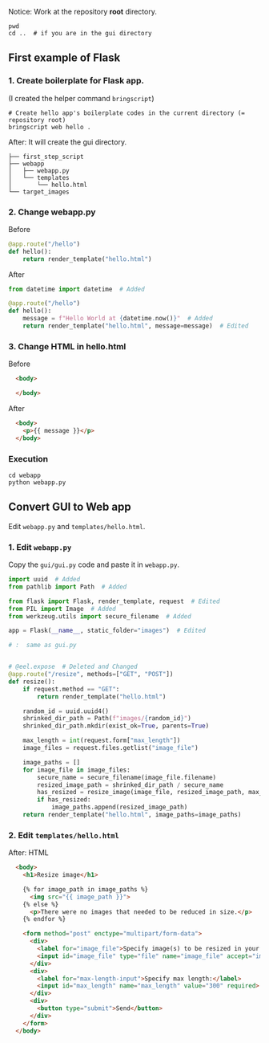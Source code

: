 Notice: Work at the repository **root** directory.

```
pwd
cd ..  # if you are in the gui directory
```

## First example of Flask

### 1. Create boilerplate for Flask app.  

(I created the helper command `bringscript`)

```
# Create hello app's boilerplate codes in the current directory (= repository root)
bringscript web hello .
```

After: It will create the gui directory.

```
├── first_step_script
├── webapp
│   ├── webapp.py
│   └── templates
│       └── hello.html
└── target_images
```

### 2. Change webapp.py

Before

```python
@app.route("/hello")
def hello():
    return render_template("hello.html")
```

After

```python
from datetime import datetime  # Added

@app.route("/hello")
def hello():
    message = f"Hello World at {datetime.now()}"  # Added
    return render_template("hello.html", message=message)  # Edited
```

### 3. Change HTML in hello.html

Before

```html
  <body>

  </body>
```

After

```html
  <body>
    <p>{{ message }}</p>
  </body>
```

### Execution

```
cd webapp
python webapp.py 
```

## Convert GUI to Web app

Edit `webapp.py` and `templates/hello.html`.

### 1. Edit `webapp.py`

Copy the `gui/gui.py` code and paste it in `webapp.py`.

```python
import uuid  # Added
from pathlib import Path  # Added

from flask import Flask, render_template, request  # Edited
from PIL import Image  # Added
from werkzeug.utils import secure_filename  # Added

app = Flask(__name__, static_folder="images")  # Edited

# :  same as gui.py


# @eel.expose  # Deleted and Changed
@app.route("/resize", methods=["GET", "POST"])
def resize():
    if request.method == "GET":
        return render_template("hello.html")

    random_id = uuid.uuid4()
    shrinked_dir_path = Path(f"images/{random_id}")
    shrinked_dir_path.mkdir(exist_ok=True, parents=True)

    max_length = int(request.form["max_length"])
    image_files = request.files.getlist("image_file")

    image_paths = []
    for image_file in image_files:
        secure_name = secure_filename(image_file.filename)
        resized_image_path = shrinked_dir_path / secure_name
        has_resized = resize_image(image_file, resized_image_path, max_length)
        if has_resized:
            image_paths.append(resized_image_path)
    return render_template("hello.html", image_paths=image_paths)
```

### 2. Edit `templates/hello.html`

After: HTML

```HTML
  <body>
    <h1>Resize image</h1>

    {% for image_path in image_paths %}
      <img src="{{ image_path }}">
    {% else %}
      <p>There were no images that needed to be reduced in size.</p>
    {% endfor %}

    <form method="post" enctype="multipart/form-data">
      <div>
        <label for="image_file">Specify image(s) to be resized in your computer:</label>
        <input id="image_file" type="file" name="image_file" accept="image/png, image/jpeg" required multiple>
      </div>
      <div>
        <label for="max-length-input">Specify max length:</label>
        <input id="max_length" name="max_length" value="300" required>
      </div>
      <div>
        <button type="submit">Send</button>
      </div>
    </form>
  </body>
```
